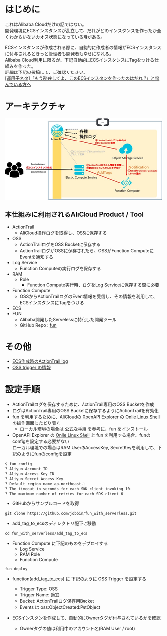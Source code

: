 # はじめに
これはAlibaba Cloudだけの話ではない。  
開発環境にECSインスタンスが乱立して、だれがどのインスタンスを作ったか全くわからいないカオス状態になっている時がある。

ECSインスタンスが作成される際に、自動的に作成者の情報がECSインスタンスに付与されるときっと管理者も開発者も幸せになれる。  
Alibaba Cloud利用に限るが、下記自動的にECSインスタンスにTagをつける仕組みを作った。  
詳細は下記の投稿にて、ご確認ください。  
[[運用子ネタ]「もう勘弁してよ、このECSインスタンを作ったのはだれ ?」と悩んでいる方へ](https://qiita.com/jobbin/items/44197030d87901249d70)


# アーキテクチャ

![architecture](addTag2Ecs.jpg)

## 本仕組みに利用されるAliCloud Product / Tool

- ActionTrail
    - AliCloud操作ログを取得し、OSSに保存する
- OSS
    - ActionTrailログをOSS Bucketに保存する
    - ActionTrailログがOSSに保存されたら、OSSがFunction ComputeにEventを通知する
- Log Service
    - Function Computeの実行ログを保存する
- RAM
    - Role
        - Function Compute実行時、ログをLog Serviceに保存する際に必要
- Function Compute
    - OSSからActionTrailログのEvent情報を受信し、その情報を利用して、ECSインスタンスにTagをつける
- ECS
- FUN
  - Alibaba開発したServelessに特化した開発ツール
  - GitHub Repo : [fun](https://github.com/aliyun/fun)

# その他

- [ECS作成時のActionTrail log](./run_ecs_actiontrail_log.json)
- [OSS trigger の情報](./oss_trigger_info.json)

# 設定手順

- ActionTrailログを保存するために、ActionTrail専用のOSS Bucketを作成
- ログはActionTrail専用のOSS Bucketに保存するようにActionTrailを有効化
- fun を利用するために、AliCloudの OpenAPI Explorer の [Onlie Linux Shell](https://api.alibabacloud.com/#/cli) の操作画面にたどり着く
    - ローカル環境の場合は [公式な手順](https://github.com/aliyun/fun/blob/master/docs/usage/installation.md) を参考に、fun をインストール
- OpenAPI Explorer の [Onlie Linux Shell](https://api.alibabacloud.com/#/cli) 上 fun を利用する場合、funのconfigを設定する必要がない  
ローカル環境での場合はRAM UserのAccessKey, SecretKeyを利用して、下記のようにfunのconfigを設定

```
$ fun config
? Aliyun Account ID 
? Aliyun Access Key ID 
? Aliyun Secret Access Key 
? Default region name ap-northeast-1
? The timeout in seconds for each SDK client invoking 10
? The maximum number of retries for each SDK client 6

```
- GitHubからサンプルコードを取得

```
git clone https://github.com/jobbin/fun_with_serverless.git
```

- add_tag_to_ecsのディレクトリ配下に移動
```
cd fun_with_serverless/add_tag_to_ecs
```
- Function Compute に下記のものをデプロイする
    - Log Service
    - RAM Role
    - Function Compute 
```
fun deploy
```

- function(add_tag_to_ecs) に 下記のように OSS Trigger を設定する
    - Trigger Type: OSS
    - Trigger Name: 適宜
    - Bucket: ActionTrailログ保存用Bucket
    - Events は oss:ObjectCreated:PutObject

- ECSインスタンを作成して、自動的にOwnerタグが付与されているかを確認
    - Ownerタグの値は利用中のアカウント名(RAM User / root)




